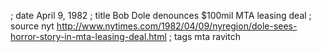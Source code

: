 ; date April 9, 1982
; title Bob Dole denounces $100mil MTA leasing deal
; source nyt http://www.nytimes.com/1982/04/09/nyregion/dole-sees-horror-story-in-mta-leasing-deal.html
; tags mta ravitch

